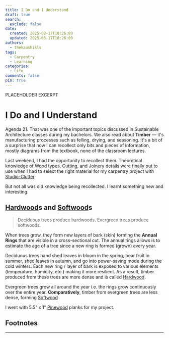```yaml
---
title: I Do and I Understand
draft: true
search:
  exclude: false
date:
  created: 2025-08-17T10:26:09
  updated: 2025-08-17T10:26:09
authors:
  - thekaushikls
tags:
  - Carpentry
  - Learning
categories:
  - Life
comments: false
pin: true
---
```

PLACEHOLDER EXCERPT
<!-- more -->

# I Do and I Understand
Agenda 21. That was one of the important topics discussed in Sustainable Architecture classes during my bachelors. We also read about **Timber** &mdash; it's manufacturing processes such as felling, drying, and seasoning. It's a bit of a surprise that now I can recollect only bits and pieces of information, mostly diagrams from the textbook, none of the classroom lectures.

Last weekend, I had the opportunity to recollect them. Theoretical knowledge of Wood types, Cutting, and Joinery details were finally put to use when I had to select the right material for my carpentry project with [Studio-Clutter](Studio-Clutter).

But not all was old knowledge being recollected. I learnt something new and interesting.
## [Hardwood](Hardwood)s and [Softwood](Softwood)s

> Deciduous trees produce hardwoods. Evergreen trees produce softwoods.

When trees grow, they form new layers of bark (skin) forming the **Annual Rings** that are visible in a cross-sectional cut. The annual rings allows is to estimate the age of a tree since a new ring is formed (grown) every year.

Deciduous trees hand shed leaves in bloom in the spring, bear fruit in summer, shed leaves in autumn, and go into power-saving mode during the cold winters. Each new ring / layer of bark is exposed to various elements (temperature, humidity, etc.) making it more resilient. As a result, timber produced from these trees are more dense and is called [Hardwood](Hardwood).

Evergreen trees grow all around the year i.e. the rings grow continuously over the entire year. **Comparatively**, timber from evergreen trees are less dense, forming [Softwood](Softwood)


I went with 5.5" x 1" [Pinewood](Pinewood) planks for my project.

## Footnotes

---

